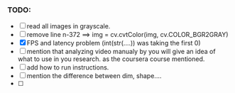 ### TODO:

- [ ] read all images in grayscale.
- [ ] remove line n-372 ==> img = cv.cvtColor(img, cv.COLOR_BGR2GRAY)
- [x] FPS and latency problem (int(str(....)) was taking the first 0)
- [ ] mention that analyzing video manualy by you will give an idea of what to use in you research. as the coursera course mentioned.
- [ ] add how to run instructions.
- [ ] mention the difference between dim, shape....
- [ ]
